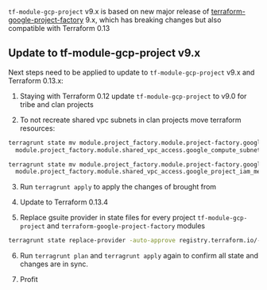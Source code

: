 
`tf-module-gcp-project` v9.x is based on new major release of
[terraform-google-project-factory](https://github.com/terraform-google-modules/terraform-google-project-factory/) 9.x,
which has breaking changes but also compatible with Terraform 0.13

## Update to tf-module-gcp-project v9.x 

Next steps need to be applied to update to `tf-module-gcp-project` v9.x and Terraform 0.13.x:

1. Staying with Terraform 0.12 update `tf-module-gcp-project`  to v9.0 for tribe and clan projects

2. To not recreate shared vpc subnets in clan projects move terraform resources:
``` bash
terragrunt state mv module.project_factory.module.project-factory.google_compute_subnetwork_iam_member.gke_shared_vpc_subnets[0] \
  module.project_factory.module.shared_vpc_access.google_compute_subnetwork_iam_member.service_shared_vpc_subnet_users[0]

terragrunt state mv module.project_factory.module.project-factory.google_project_iam_member.gke_host_agent[0] \
  module.project_factory.module.shared_vpc_access.google_project_iam_member.gke_host_agent[0]
```

3. Run `terragrunt apply` to apply the changes of brought from 

4. Update to Terraform 0.13.4

5. Replace gsuite provider in state files for every project `tf-module-gcp-project` and `terraform-google-project-factory` modules

```bash
terragrunt state replace-provider -auto-approve registry.terraform.io/-/gsuite registry.terraform.io/deviavir/gsuite
```

6. Run `terragrunt plan` and `terragrunt apply` again to confirm all state and changes are in sync.

7. Profit
